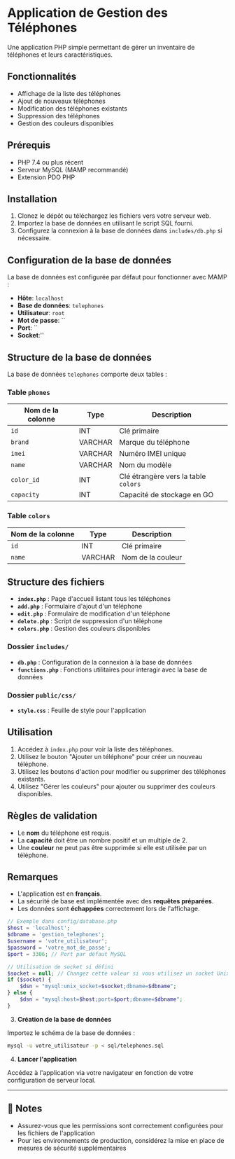 # Application de Gestion des Téléphones

Une application PHP simple permettant de gérer un inventaire de téléphones et leurs caractéristiques.

## Fonctionnalités

- Affichage de la liste des téléphones
- Ajout de nouveaux téléphones
- Modification des téléphones existants
- Suppression des téléphones
- Gestion des couleurs disponibles

## Prérequis

- PHP 7.4 ou plus récent
- Serveur MySQL (MAMP recommandé)
- Extension PDO PHP

## Installation

1. Clonez le dépôt ou téléchargez les fichiers vers votre serveur web.
2. Importez la base de données en utilisant le script SQL fourni.
3. Configurez la connexion à la base de données dans `includes/db.php` si nécessaire.

## Configuration de la base de données

La base de données est configurée par défaut pour fonctionner avec MAMP :

- **Hôte**: `localhost`
- **Base de données**: `telephones`
- **Utilisateur**: `root`
- **Mot de passe**: ``
- **Port**: ``
- **Socket**:''

## Structure de la base de données

La base de données `telephones` comporte deux tables :

### Table `phones`

| Nom de la colonne | Type       | Description                              |
|-------------------|------------|------------------------------------------|
| `id`              | INT        | Clé primaire                             |
| `brand`           | VARCHAR    | Marque du téléphone                      |
| `imei`            | VARCHAR    | Numéro IMEI unique                       |
| `name`            | VARCHAR    | Nom du modèle                            |
| `color_id`        | INT        | Clé étrangère vers la table `colors`     |
| `capacity`        | INT        | Capacité de stockage en GO               |

### Table `colors`

| Nom de la colonne | Type       | Description                              |
|-------------------|------------|------------------------------------------|
| `id`              | INT        | Clé primaire                             |
| `name`            | VARCHAR    | Nom de la couleur                        |

## Structure des fichiers

- **`index.php`** : Page d'accueil listant tous les téléphones
- **`add.php`** : Formulaire d'ajout d'un téléphone
- **`edit.php`** : Formulaire de modification d'un téléphone
- **`delete.php`** : Script de suppression d'un téléphone
- **`colors.php`** : Gestion des couleurs disponibles

### Dossier `includes/`

- **`db.php`** : Configuration de la connexion à la base de données
- **`functions.php`** : Fonctions utilitaires pour interagir avec la base de données

### Dossier `public/css/`

- **`style.css`** : Feuille de style pour l'application

## Utilisation

1. Accédez à `index.php` pour voir la liste des téléphones.
2. Utilisez le bouton "Ajouter un téléphone" pour créer un nouveau téléphone.
3. Utilisez les boutons d'action pour modifier ou supprimer des téléphones existants.
4. Utilisez "Gérer les couleurs" pour ajouter ou supprimer des couleurs disponibles.

## Règles de validation

- Le **nom** du téléphone est requis.
- La **capacité** doit être un nombre positif et un multiple de 2.
- Une **couleur** ne peut pas être supprimée si elle est utilisée par un téléphone.

## Remarques

- L'application est en **français**.
- La sécurité de base est implémentée avec des **requêtes préparées**.
- Les données sont **échappées** correctement lors de l'affichage.


```php
// Exemple dans config/database.php
$host = 'localhost';
$dbname = 'gestion_telephones';
$username = 'votre_utilisateur';
$password = 'votre_mot_de_passe';
$port = 3306; // Port par défaut MySQL

// Utilisation de socket si défini
$socket = null; // Changez cette valeur si vous utilisez un socket Unix
if ($socket) {
    $dsn = "mysql:unix_socket=$socket;dbname=$dbname";
} else {
    $dsn = "mysql:host=$host;port=$port;dbname=$dbname";
}
```

3. **Création de la base de données**

Importez le schéma de la base de données :

```bash
mysql -u votre_utilisateur -p < sql/telephones.sql
```

4. **Lancer l'application**

Accédez à l'application via votre navigateur en fonction de votre configuration de serveur local.

---

## 📝 Notes

- Assurez-vous que les permissions sont correctement configurées pour les fichiers de l'application
- Pour les environnements de production, considérez la mise en place de mesures de sécurité supplémentaires
